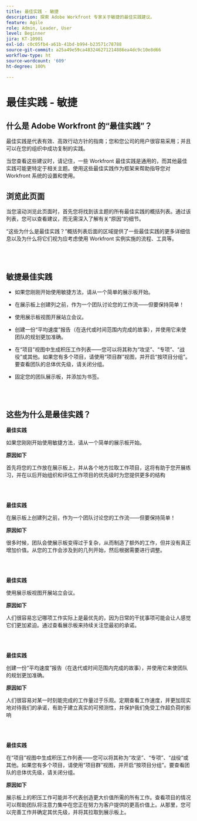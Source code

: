 ```yaml
---
title: 最佳实践 - 敏捷
description: 探索 Adobe Workfront 专家关于敏捷的最佳实践建议。
feature: Agile
role: Admin, Leader, User
level: Beginner
jira: KT-10901
exl-id: c0c05fb4-a61b-41bd-b994-b23571c78788
source-git-commit: a25a49e59ca483246271214886ea4dc9c10e8d66
workflow-type: ht
source-wordcount: '609'
ht-degree: 100%

---
```


# 最佳实践 - 敏捷

## 什么是 Adobe Workfront 的“最佳实践”？

最佳实践是代表有效、高效行动方针的指南；您和您公司的用户很容易采用；并且可以在您的组织中成功复制的实践。

当您查看这些建议时，请记住，一些 Workfront 最佳实践是通用的，而其他最佳实践可能更特定于相关主题。使用这些最佳实践作为框架来帮助指导您对 Workfront 系统的设置和使用。

## 浏览此页面

当您滚动浏览此页面时，首先您将找到该主题的所有最佳实践的概括列表。通过该列表，您可以查看建议，而无需深入了解有关“原因”的细节。

“这些为什么是最佳实践？”概括列表后面的区域提供了一些最佳实践的更多详细信息以及为什么将它们视为应考虑使用 Workfront 实例实施的流程、工具等。

</br>
</br>

## 敏捷最佳实践

* 如果您刚刚开始使用敏捷方法，请从一个简单的展示板开始。

* 在展示板上创建列之前，作为一个团队讨论您的工作流——但要保持简单！
* 使用展示板视图开展站立会议。

* 创建一份“平均速度”报告（在迭代或时间范围内完成的故事），并使用它来使团队的规划更加准确。

* 在“项目”视图中生成积压工作列表——您可以将其称为“攻坚”、“专项”、“战役”或其他。如果您有多个项目，请使用“项目群”视图，并开启“按项目分组”。要查看团队的总体优先级，请关闭分组。

* 固定您的团队展示板，并添加为书签。

</br>
</br>

## 这些为什么是最佳实践？

**最佳实践**

如果您刚刚开始使用敏捷方法，请从一个简单的展示板开始。

**原因如下**

首先将您的工作放在展示板上，并从各个地方拉取工作项目，这将有助于您开展练习，并在以后开始组织和评估工作项目的优先级时为您提供更多的结构

</br>
</br>


**最佳实践**

在展示板上创建列之前，作为一个团队讨论您的工作流——但要保持简单！


**原因如下**

很多时候，团队会使展示板变得过于复杂，从而制造了额外的工作，但并没有真正增加价值。从您的工作会涉及到的几列开始，然后根据需要进行调整。

</br>
</br>

**最佳实践**

使用展示板视图开展站立会议。

**原因如下**

人们很容易忘记哪项工作实际上是最优先的，因为日常的干扰事项可能会让人感觉它们更加紧迫。通过查看展示板来持续关注您最初的承诺。

</br>
</br>

**最佳实践**

创建一份“平均速度”报告（在迭代或时间范围内完成的故事），并使用它来使团队的规划更加准确。

**原因如下**

人们很容易对某一时刻能完成的工作量过于乐观。定期查看工作速度，并更加现实地对待我们的承诺，有助于建立真实的可预测性，并保护我们免受工作超负荷的影响

</br>
</br>

**最佳实践**

在“项目”视图中生成积压工作列表——您可以将其称为“攻坚”、“专项”、“战役”或其他。如果您有多个项目，请使用“项目群”视图，并开启“按项目分组”。要查看团队的总体优先级，请关闭分组。

**原因如下**

展示板上的积压工作可能并不代表创造更大价值所需的所有工作。查看项目的情况可以帮助团队将注意力集中在您正在努力为客户提供的更高价值上。从那里，您可以完善工作并确定其优先级，并将其拉取到展示板上。
